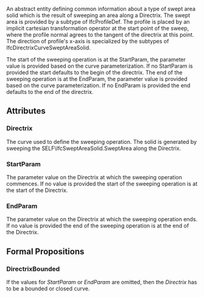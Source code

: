 An abstract entity defining common information about a type of swept area solid which is the result of sweeping an area along a Directrix. The swept area is provided by a subtype of IfcProfileDef. The profile is placed by an implicit cartesian transformation operator at the start point of the sweep, where the profile normal agrees to the tangent of the directrix at this point. The direction of profile's x-axis is specialized by the subtypes of IfcDirectrixCurveSweptAreaSolid.

<!-- end of short definition -->

The start of the sweeping operation is at the StartParam, the parameter value is provided based on the curve parameterization. If no StartParam is provided the start defaults to the begin of the directrix. The end of the sweeping operation is at the EndParam, the parameter value is provided based on the curve parameterization. If no EndParam is provided the end defaults to the end of the directrix.

## Attributes

### Directrix
The curve used to define the sweeping operation. The solid is generated by sweeping the SELF\IfcSweptAreaSolid.SweptArea along the Directrix.

### StartParam
The parameter value on the Directrix at which the sweeping operation commences. If no value is provided the start of the sweeping operation is at the start of the Directrix.

### EndParam
The parameter value on the Directrix at which the sweeping operation ends. If no value is provided the end of the sweeping operation is at the end of the Directrix.

## Formal Propositions

### DirectrixBounded
If the values for _StartParam_ or _EndParam_ are omitted, then the _Directrix_ has to be a bounded or closed curve.
